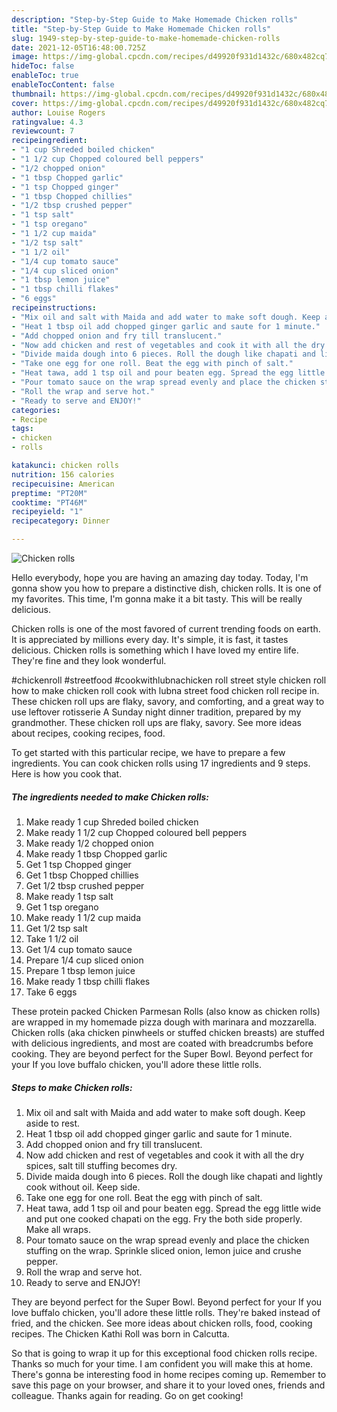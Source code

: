 ```yaml
---
description: "Step-by-Step Guide to Make Homemade Chicken rolls"
title: "Step-by-Step Guide to Make Homemade Chicken rolls"
slug: 1949-step-by-step-guide-to-make-homemade-chicken-rolls
date: 2021-12-05T16:48:00.725Z
image: https://img-global.cpcdn.com/recipes/d49920f931d1432c/680x482cq70/chicken-rolls-recipe-main-photo.jpg
hideToc: false
enableToc: true
enableTocContent: false
thumbnail: https://img-global.cpcdn.com/recipes/d49920f931d1432c/680x482cq70/chicken-rolls-recipe-main-photo.jpg
cover: https://img-global.cpcdn.com/recipes/d49920f931d1432c/680x482cq70/chicken-rolls-recipe-main-photo.jpg
author: Louise Rogers
ratingvalue: 4.3
reviewcount: 7
recipeingredient:
- "1 cup Shreded boiled chicken"
- "1 1/2 cup Chopped coloured bell peppers"
- "1/2 chopped onion"
- "1 tbsp Chopped garlic"
- "1 tsp Chopped ginger"
- "1 tbsp Chopped chillies"
- "1/2 tbsp crushed pepper"
- "1 tsp salt"
- "1 tsp oregano"
- "1 1/2 cup maida"
- "1/2 tsp salt"
- "1 1/2 oil"
- "1/4 cup tomato sauce"
- "1/4 cup sliced onion"
- "1 tbsp lemon juice"
- "1 tbsp chilli flakes"
- "6 eggs"
recipeinstructions:
- "Mix oil and salt with Maida and add water to make soft dough. Keep aside to rest."
- "Heat 1 tbsp oil add chopped ginger garlic and saute for 1 minute."
- "Add chopped onion and fry till translucent."
- "Now add chicken and rest of vegetables and cook it with all the dry spices, salt till stuffing becomes dry."
- "Divide maida dough into 6 pieces. Roll the dough like chapati and lightly cook without oil. Keep side."
- "Take one egg for one roll. Beat the egg with pinch of salt."
- "Heat tawa, add 1 tsp oil and pour beaten egg. Spread the egg little wide and put one cooked chapati on the egg. Fry the both side properly. Make all wraps."
- "Pour tomato sauce on the wrap spread evenly and place the chicken stuffing on the wrap. Sprinkle sliced onion, lemon juice and crushe pepper."
- "Roll the wrap and serve hot."
- "Ready to serve and ENJOY!"
categories:
- Recipe
tags:
- chicken
- rolls

katakunci: chicken rolls 
nutrition: 156 calories
recipecuisine: American
preptime: "PT20M"
cooktime: "PT46M"
recipeyield: "1"
recipecategory: Dinner

---
```



![Chicken rolls](https://img-global.cpcdn.com/recipes/d49920f931d1432c/680x482cq70/chicken-rolls-recipe-main-photo.jpg)

Hello everybody, hope you are having an amazing day today. Today, I'm gonna show you how to prepare a distinctive dish, chicken rolls. It is one of my favorites. This time, I'm gonna make it a bit tasty. This will be really delicious.

Chicken rolls is one of the most favored of current trending foods on earth. It is appreciated by millions every day. It's simple, it is fast, it tastes delicious. Chicken rolls is something which I have loved my entire life. They're fine and they look wonderful.

#chickenroll #streetfood #cookwithlubnachicken roll street style chicken roll how to make chicken roll cook with lubna street food chicken roll recipe in. These chicken roll ups are flaky, savory, and comforting, and a great way to use leftover rotisserie A Sunday night dinner tradition, prepared by my grandmother. These chicken roll ups are flaky, savory. See more ideas about recipes, cooking recipes, food.


To get started with this particular recipe, we have to prepare a few ingredients. You can cook chicken rolls using 17 ingredients and 9 steps. Here is how you cook that.

<!--inarticleads1-->

##### The ingredients needed to make Chicken rolls:

1. Make ready 1 cup Shreded boiled chicken
1. Make ready 1 1/2 cup Chopped coloured bell peppers
1. Make ready 1/2 chopped onion
1. Make ready 1 tbsp Chopped garlic
1. Get 1 tsp Chopped ginger
1. Get 1 tbsp Chopped chillies
1. Get 1/2 tbsp crushed pepper
1. Make ready 1 tsp salt
1. Get 1 tsp oregano
1. Make ready 1 1/2 cup maida
1. Get 1/2 tsp salt
1. Take 1 1/2 oil
1. Get 1/4 cup tomato sauce
1. Prepare 1/4 cup sliced onion
1. Prepare 1 tbsp lemon juice
1. Make ready 1 tbsp chilli flakes
1. Take 6 eggs


These protein packed Chicken Parmesan Rolls (also know as chicken rolls) are wrapped in my homemade pizza dough with marinara and mozzarella. Chicken rolls (aka chicken pinwheels or stuffed chicken breasts) are stuffed with delicious ingredients, and most are coated with breadcrumbs before cooking. They are beyond perfect for the Super Bowl. Beyond perfect for your If you love buffalo chicken, you&#39;ll adore these little rolls. 

<!--inarticleads2-->

##### Steps to make Chicken rolls:

1. Mix oil and salt with Maida and add water to make soft dough. Keep aside to rest.
1. Heat 1 tbsp oil add chopped ginger garlic and saute for 1 minute.
1. Add chopped onion and fry till translucent.
1. Now add chicken and rest of vegetables and cook it with all the dry spices, salt till stuffing becomes dry.
1. Divide maida dough into 6 pieces. Roll the dough like chapati and lightly cook without oil. Keep side.
1. Take one egg for one roll. Beat the egg with pinch of salt.
1. Heat tawa, add 1 tsp oil and pour beaten egg. Spread the egg little wide and put one cooked chapati on the egg. Fry the both side properly. Make all wraps.
1. Pour tomato sauce on the wrap spread evenly and place the chicken stuffing on the wrap. Sprinkle sliced onion, lemon juice and crushe pepper.
1. Roll the wrap and serve hot.
1. Ready to serve and ENJOY!

They are beyond perfect for the Super Bowl. Beyond perfect for your If you love buffalo chicken, you&#39;ll adore these little rolls. They&#39;re baked instead of fried, and the chicken. See more ideas about chicken rolls, food, cooking recipes. The Chicken Kathi Roll was born in Calcutta. 

So that is going to wrap it up for this exceptional food chicken rolls recipe. Thanks so much for your time. I am confident you will make this at home. There's gonna be interesting food in home recipes coming up. Remember to save this page on your browser, and share it to your loved ones, friends and colleague. Thanks again for reading. Go on get cooking!
